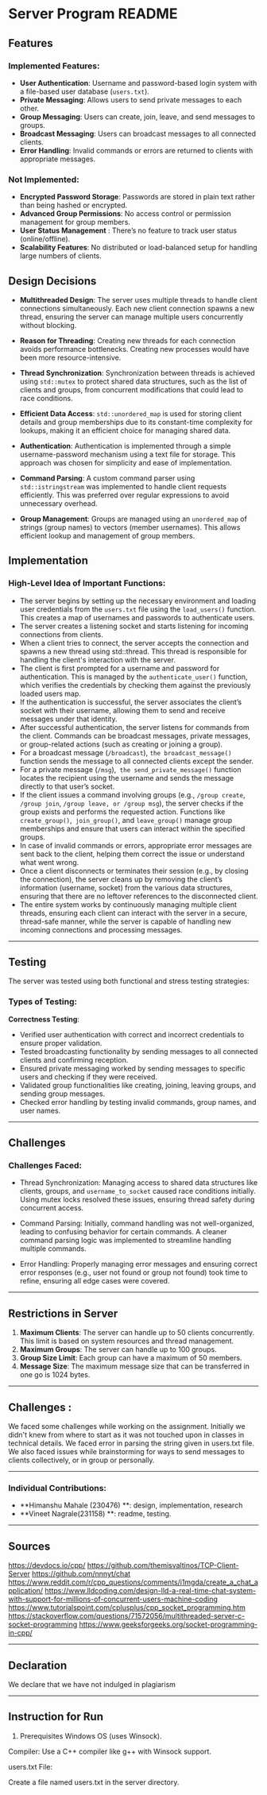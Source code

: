 # Server Program README

## Features

### Implemented Features:
- **User Authentication**: Username and password-based login system with a file-based user database (`users.txt`).
- **Private Messaging**: Allows users to send private messages to each other.
- **Group Messaging**: Users can create, join, leave, and send messages to groups.
- **Broadcast Messaging**: Users can broadcast messages to all connected clients.
- **Error Handling**: Invalid commands or errors are returned to clients with appropriate messages.

### Not Implemented:
- **Encrypted Password Storage**: Passwords are stored in plain text rather than being hashed or encrypted.
- **Advanced Group Permissions**: No access control or permission management for group members.
- **User Status Management** : There’s no feature to track user status (online/offline).
- **Scalability Features**: No distributed or load-balanced setup for handling large numbers of clients.

## Design Decisions

- **Multithreaded Design**: The server uses multiple threads to handle client connections simultaneously. Each new client connection spawns a new thread, ensuring the server can manage multiple users concurrently without blocking.
  
- **Reason for Threading**: Creating new threads for each connection avoids performance bottlenecks. Creating new processes would have been more resource-intensive.

- **Thread Synchronization**: Synchronization between threads is achieved using `std::mutex` to protect shared data structures, such as the list of clients and groups, from concurrent modifications that could lead to race conditions.

- **Efficient Data Access**: `std::unordered_map` is used for storing client details and group memberships due to its constant-time complexity for lookups, making it an efficient choice for managing shared data.

- **Authentication**: Authentication is implemented through a simple username-password mechanism using a text file for storage. This approach was chosen for simplicity and ease of implementation.

- **Command Parsing**: A custom command parser using `std::istringstream` was implemented to handle client requests efficiently. This was preferred over regular expressions to avoid unnecessary overhead.

- **Group Management**: Groups are managed using an `unordered_map` of strings (group names) to vectors (member usernames). This allows efficient lookup and management of group members.

## Implementation

### **High-Level Idea of Important Functions**:
- The server begins by setting up the necessary environment and loading user credentials from the `users.txt` file using the `load_users()` function. This creates a map of usernames and passwords to authenticate users.
- The server creates a listening socket and starts listening for incoming connections from clients.
- When a client tries to connect, the server accepts the connection and spawns a new thread using std::thread. This thread is responsible for handling the client's interaction with the server.
- The client is first prompted for a username and password for authentication. This is managed by the `authenticate_user()` function, which verifies the credentials by checking them against the previously loaded users map.
- If the authentication is successful, the server associates the client’s socket with their username, allowing them to send and receive messages under that identity.
- After successful authentication, the server listens for commands from the client. Commands can be broadcast messages, private messages, or group-related actions (such as creating or joining a group).
- For a broadcast message (`/broadcast`), `the broadcast_message()` function sends the message to all connected clients except the sender.
- For a private message (`/msg`),` the send_private_message()` function locates the recipient using the username and sends the message directly to that user’s socket.
- If the client issues a command involving groups (e.g., `/group create`, `/group join`, `/group leave, or /group msg`), the server checks if the group exists and performs the requested action. Functions like `create_group()`,` join_group()`, and `leave_group()` manage group memberships and ensure that users can interact within the specified groups.
- In case of invalid commands or errors, appropriate error messages are sent back to the client, helping them correct the issue or understand what went wrong.
- Once a client disconnects or terminates their session (e.g., by closing the connection), the server cleans up by removing the client’s information (username, socket) from the various data structures, ensuring that there are no leftover references to the disconnected client.
- The entire system works by continuously managing multiple client threads, ensuring each client can interact with the server in a secure, thread-safe manner, while the server is capable of handling new incoming connections and processing messages.
---


## Testing
The server was tested using both functional and stress testing strategies:
### **Types of Testing**:
 **Correctness Testing**:
  
- Verified user authentication with correct and incorrect credentials to ensure proper validation.
- Tested broadcasting functionality by sending messages to all connected clients and confirming reception.
- Ensured private messaging worked by sending messages to specific users and checking if they were received.
- Validated group functionalities like creating, joining, leaving groups, and sending group messages.
- Checked error handling by testing invalid commands, group names, and user names.



---

## Challenges

### **Challenges Faced**:
- Thread Synchronization: Managing access to shared data structures like clients, groups, and `username_to_socket` caused race conditions initially. Using mutex locks resolved these issues, ensuring thread safety during concurrent access.

- Command Parsing: Initially, command handling was not well-organized, leading to confusing behavior for certain commands. A cleaner command parsing logic was implemented to streamline handling multiple commands.

- Error Handling: Properly managing error messages and ensuring correct error responses (e.g., user not found or group not found) took time to refine, ensuring all edge cases were covered.

---

## Restrictions in  Server

1. **Maximum Clients**: The server can handle up to 50 clients concurrently. This limit is based on system resources and thread management.
2. **Maximum Groups**: The server can handle up to 100 groups.
3. **Group Size Limit**: Each group can have a maximum of 50 members.
4. **Message Size**: The maximum message size that can be transferred in one go is 1024 bytes.

---

## Challenges :

We faced some challenges while working on the assignment. Initially we didn't knew from where to start as it was not touched upon in classes in technical details. We faced error in parsing the string given in users.txt file. We also faced issues while brainstorming for ways to send messages to clients collectively, or in group or personally.

---

### **Individual Contributions**:
- **Himanshu Mahale (230476) **:
   design, implementation, research
- **Vineet Nagrale(231158) **: readme, testing.

---


## Sources

https://devdocs.io/cpp/
https://github.com/themisvaltinos/TCP-Client-Server
https://github.com/nnnyt/chat
https://www.reddit.com/r/cpp_questions/comments/i1mgda/create_a_chat_application/
https://www.lldcoding.com/design-lld-a-real-time-chat-system-with-support-for-millions-of-concurrent-users-machine-coding
https://www.tutorialspoint.com/cplusplus/cpp_socket_programming.htm
https://stackoverflow.com/questions/71572056/multithreaded-server-c-socket-programming
https://www.geeksforgeeks.org/socket-programming-in-cpp/ 

---

## Declaration

We declare that we have not indulged in plagiarism

---
 






## Instruction for Run

1. Prerequisites
Windows OS (uses Winsock).

Compiler: Use a C++ compiler like g++ with Winsock support.

users.txt File:

Create a file named users.txt in the server directory.

